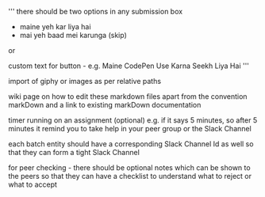 '''
there should be two options in any submission box
- maine yeh kar liya hai
- mai yeh baad mei karunga (skip)

or

custom text for button - e.g. 
	Maine CodePen Use Karna Seekh Liya Hai
'''

import of giphy or images as per relative paths

wiki page on how to edit these markdown files apart from the convention markDown and a link to existing markDown documentation

timer running on an assignment (optional) e.g. if it says 5 minutes, so after 5 minutes it remind you to take help in your peer group or the Slack Channel

each batch entity should have a corresponding Slack Channel Id as well so that they can form a tight Slack Channel

for peer checking - there should be optional notes which can be shown to the peers so that they can have a checklist to understand what to reject or what to accept